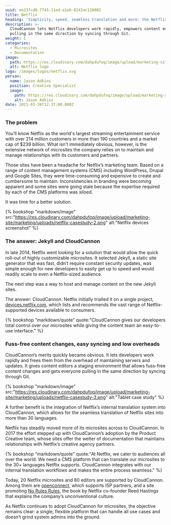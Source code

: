 ```yaml
---
uuid: ee337cd8-7745-11ed-a1eb-0242ac120002
title: Netflix
heading: 'Simplicity, speed, seamless translation and more: the Netflix story'
description: >-
  CloudCannon lets Netflix developers work rapidly, empowers content editors, and gets everyone
  pulling in the same direction by syncing through Git.
weight: 1
categories:
  - Microsites
  - Documentation
image: 
  path: https://res.cloudinary.com/dahpdufoq/image/upload/marketing-site/marketing/uploads/netflix-card-black-1.png
  alt: Netflix logo
logo: /images/logos/netflix.svg
person:
  name: Jason Adkins
  position: Creative Specialist
  image: 
    path: https://res.cloudinary.com/dahpdufoq/image/upload/marketing-site/marketing/uploads/1517429239690.jpg
    alt: Jason Adkins
date: 2021-03-26T12:37:00.000Z
---
```

### The problem

You’ll know Netflix as the world's largest streaming entertainment service
with over 214 million customers in more than 190 countries and a market
cap of $239 billion. What isn’t immediately obvious, however, is the
extensive network of microsites the company relies on to maintain and
manage relationships with its customers and partners.

Those sites have been a headache for Netflix’s marketing team. Based on a
range of content management systems (CMS) including WordPress, Drupal and
Google Sites, they were time-consuming and expensive to create and
cumbersome to maintain. Inconsistencies in branding were becoming apparent
and some sites were going stale because the expertise required by each of
the CMS platforms was siloed.

It was time for a better solution.


{% bookshop "markdown/image" src:"https://res.cloudinary.com/dahpdufoq/image/upload/marketing-site/marketing/uploads/netflix-casestudy-2.png" alt:"Netflix devices screenshot" %}

### The answer: Jekyll and CloudCannon

In late 2014, Netflix went looking for a solution that would allow the
quick roll-out of highly customizable microsites. It selected Jekyll, a
static site generator that was fast, didn’t require constant security
updates, was simple enough for new developers to easily get up to speed
and would readily scale to even a Netflix-sized audience.

The next step was a way to host and manage content on the new Jekyll
sites.

The answer: CloudCannon. Netflix initially trialled it on a single
project, [devices.netflix.com](https://devices.netflix.com/en/), which
lists and recommends the vast range of Netflix-supported devices available
to consumers.

{% bookshop "markdown/quote" quote:"CloudCannon gives our developers total control over our microsites while giving the content team an easy-to-use interface." %}

### Fuss-free content changes, easy syncing and low overheads

CloudCannon’s merits quickly became obvious. It lets developers work rapidly and frees them from the overhead of maintaining servers and updates. It gives content editors a staging environment that allows fuss-free content changes and gets everyone pulling in the same direction by syncing through Git. 

{% bookshop "markdown/image" src:"https://res.cloudinary.com/dahpdufoq/image/upload/marketing-site/marketing/uploads/netflix-casestudy-3.png" alt:"Tablet case study" %}

A further benefit is the integration of Netflix’s internal translation system into CloudCannon, which allows for the seamless translation of Netflix sites into more than 30 languages.

Netflix has steadily moved more of its microsites across to CloudCannon. In 2017 the effort stepped up with CloudCannon’s adoption by the Product Creative team, whose sites offer the welter of documentation that maintains relationships with Netflix’s creative agency partners.


{% bookshop "markdown/quote" quote:"At Netflix, we cater to audiences all over the world. We need a CMS platform that can translate our microsites to the 30+ languages Netflix supports. CloudCannon integrates with our internal translation workflows and makes the entire process seamless." %}

Today, 20 Netflix microsites and 80 editors are supported by CloudCannon.
Among them are [openconnect](https://openconnect.netflix.com/en_gb/),
which supports ISP partners, and a site promoting [No Rules
Rules](https://www.norulesrules.com/), the book by Netflix co-founder Reed
Hastings that explains the company’s unconventional culture.


As Netflix continues to adopt CloudCannon for microsites, the objective
remains clear: a single, flexible platform that can handle all use cases
and doesn’t grind system admins into the ground.